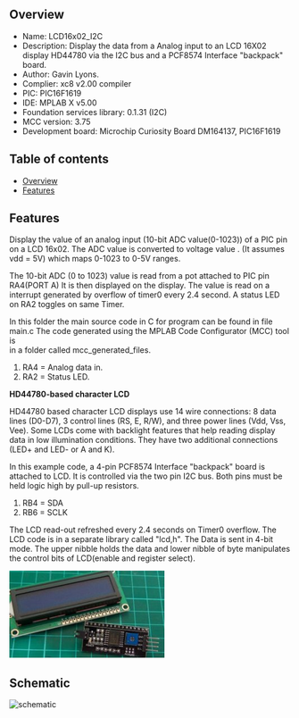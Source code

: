 

Overview
--------------------------------------------
* Name: LCD16x02_I2C
* Description: Display the data from a Analog input 
to an LCD 16X02 display HD44780 via the I2C bus and a PCF8574 Interface "backpack" board.
* Author: Gavin Lyons.
* Complier: xc8 v2.00 compiler
* PIC: PIC16F1619 
* IDE:  MPLAB X v5.00
* Foundation services library: 0.1.31 (I2C)
* MCC version: 3.75
* Development board: Microchip Curiosity Board DM164137, PIC16F1619

Table of contents
---------------------------

  * [Overview](#overview)
  * [Features](#features)

Features
----------------------


Display the value of an analog input (10-bit ADC value(0-1023)) of a PIC pin
on a LCD 16x02. The ADC value is converted to voltage value .
(It assumes vdd  = 5V) which maps 0-1023 to 0-5V ranges.

The 10-bit ADC (0 to 1023) value is read from a pot attached to PIC pin RA4(PORT A)
It is then displayed on the display.
The value is read on a interrupt generated by overflow of timer0 every 2.4 second.
A status LED on RA2 toggles on same Timer.

In this folder the main source code in C for program can be found in file main.c
The code  generated using the MPLAB Code Configurator (MCC) tool is  
in a folder called mcc_generated_files.

1. RA4 = Analog data in.
2. RA2 = Status LED.

**HD44780-based character LCD**

HD44780 based character LCD displays use 14 wire connections: 8 data lines (D0-D7), 3 control lines (RS, E, R/W), and three power lines (Vdd, Vss, Vee). Some LCDs come with backlight features that help reading display data in low illumination conditions. They have two additional connections (LED+ and LED- or A and K).

In this example code, a 4-pin PCF8574 Interface "backpack" board is attached to LCD. It is controlled via the two pin I2C bus. Both pins must be held logic high by pull-up resistors. 

1. RB4 = SDA
2. RB6 = SCLK 

The LCD read-out refreshed every 2.4 seconds on Timer0 overflow.
The LCD code is in a separate library called "lcd,h".
The Data is sent in 4-bit mode. The upper nibble holds the data and lower nibble of byte manipulates
the control bits of LCD(enable and register select). 

![PCF8574 & LCD ](https://github.com/gavinlyonsrepo/pic_16F1619_projects/blob/master/images/LCDPCF.jpg)

Schematic
------------------------

![schematic](https://github.com/gavinlyonsrepo/pic_16F1619_projects/blob/master/images/LCD16x02_I2C.png)
